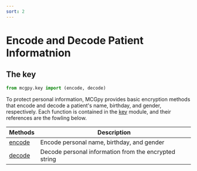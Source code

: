 ```yaml
---
sort: 2
---
```


# Encode and Decode Patient Informatnion

## The key

```python
from mcgpy.key import (encode, decode)
```

To protect personal information, MCGpy provides basic encryption methods that encode and decode a patient's name, birthday, and gender, respectively. Each function is contained in the [key](https://pjjung.github.io/mcgpy/Classes/key.html) module, and their references are the fowling below.

| Methods             | Description                   |
|---------------------|-------------------------------|
| [encode](https://pjjung.github.io/mcgpy/Classes/key.html#the-keyencode) | Encode personal name, birthday, and gender | 
| [decode](https://pjjung.github.io/mcgpy/Classes/key.html#the-keydecode) | Decode personal information from the encrypted string | 
